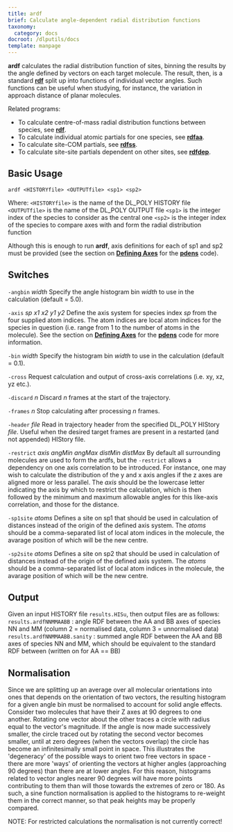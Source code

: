 ```yaml
---
title: ardf
brief: Calculate angle-dependent radial distribution functions
taxonomy:
  category: docs
docroot: /dlputils/docs
template: manpage
---
```


**ardf** calculates the radial distribution function of sites, binning the results by the angle defined by vectors on each target molecule. The result, then, is a standard [**rdf**](/dlputils/docs/rdf) split up into functions of individual vector angles. Such functions can be useful when studying, for instance, the variation in approach distance of planar molecules.

Related programs:
+ To calculate centre-of-mass radial distribution functions between species, see [**rdf**](/dlputils/docs/rdf).
+ To calculate individual atomic partials for one species, see [**rdfaa**](/dlputils/docs/rdfaa).
+ To calculate site-COM partials, see [**rdfss**](/dlputils/docs/rdfss).
+ To calculate site-site partials dependent on other sites, see [**rdfdep**](/dlputils/docs/rdfdep).

## Basic Usage

```
ardf <HISTORYfile> <OUTPUTfile> <sp1> <sp2>
```

Where:
`<HISTORYfile>` is the name of the DL_POLY HISTORY file
`<OUTPUTfile>` is the name of the DL_POLY OUTPUT file
`<sp1>` is the integer index of the species to consider as the central one
`<sp2>` is the integer index of the species to compare axes with and form the radial distribution function

Although this is enough to run **ardf**, axis definitions for each of sp1 and sp2 must be provided (see the section on [**Defining Axes**](/dlputils/docs/pdens#axes) for the [**pdens**](/dlputils/docs/pdens) code).

## Switches

`-angbin` _width_
Specify the angle histogram bin _width_ to use in the calculation (default = 5.0).

`-axis` _sp_ _x1_ _x2_ _y1_ _y2_
Define the axis system for species index _sp_ from the four supplied atom indices. The atom indices are local atom indices for the species in question (i.e. range from 1 to the number of atoms in the molecule). See the section on [**Defining Axes**](/dlputils/docs/pdens#axes) for the [**pdens**](/dlputils/docs/pdens) code for more information.

`-bin` _width_
Specify the histogram bin _width_ to use in the calculation (default = 0.1).

`-cross`
Request calculation and output of cross-axis correlations (i.e. xy, xz, yz etc.).

`-discard` _n_
Discard _n_ frames at the start of the trajectory.

`-frames` _n_
Stop calculating after processing _n_ frames.

`-header` _file_
Read in trajectory header from the specified DL_POLY HIStory _file_. Useful when the desired target frames are present in a restarted (and not appended) HIStory file.

`-restrict` _axis_ _angMin_ _angMax_ _distMin_ _distMax_
By default all surrounding molecules are used to form the ardfs, but the `-restrict` allows a dependency on one axis correlation to be introduced. For instance, one may wish to calculate the distribution of the y and x axis angles if the z axes are aligned more or less parallel. The _axis_ should be the lowercase letter indicating the axis by which to restrict the calculation, which is then followed by the minimum and maximum allowable angles for this like-axis correlation, and those for the distance.

`-sp1site` _atoms_
Defines a site on sp1 that should be used in calculation of distances instead of the origin of the defined axis system. The _atoms_ should be a comma-separated list of local atom indices in the molecule, the avarage position of which will be the new centre.

`-sp2site` _atoms_
Defines a site on sp2 that should be used in calculation of distances instead of the origin of the defined axis system. The _atoms_ should be a comma-separated list of local atom indices in the molecule, the avarage position of which will be the new centre.

## Output <a id="output"></a>

Given an input HISTORY file `results.HISu`, then output files are as follows:
`results.ardfNNMMAABB` : angle RDF between the AA and BB axes of species NN and MM (column 2 = normalised data, column 3 = unnormalised data)
`results.ardfNNMMAABB.sanity` : summed angle RDF between the AA and BB axes of species NN and MM, which should be equivalent to the standard RDF between (written on for AA == BB)

## Normalisation <a id="normalisation"></a>

Since we are splitting up an average over all molecular orientations into ones that depends on the orientation of two vectors, the resulting histogram for a given angle bin must be normalised to account for solid angle effects. Consider two molecules that have their Z axes at 90 degrees to one another. Rotating one vector about the other traces a circle with radius equal to the vector's magnitude. If the angle is now made successively smaller, the circle traced out by rotating the second vector becomes smaller, until at zero degrees (when the vectors overlap) the circle has become an infinitesimally small point in space. This illustrates the 'degeneracy' of the possible ways to orient two free vectors in space - there are more 'ways' of orienting the vectors at higher angles (approaching 90 degrees) than there are at lower angles. For this reason, histograms related to vector angles nearer 90 degrees will have more points contributing to them than will those towards the extremes of zero or 180. As such, a sine function normalisation is applied to the histograms to re-weight them in the correct manner, so that peak heights may be properly compared.

NOTE: For restricted calculations the normalisation is not currently correct!


